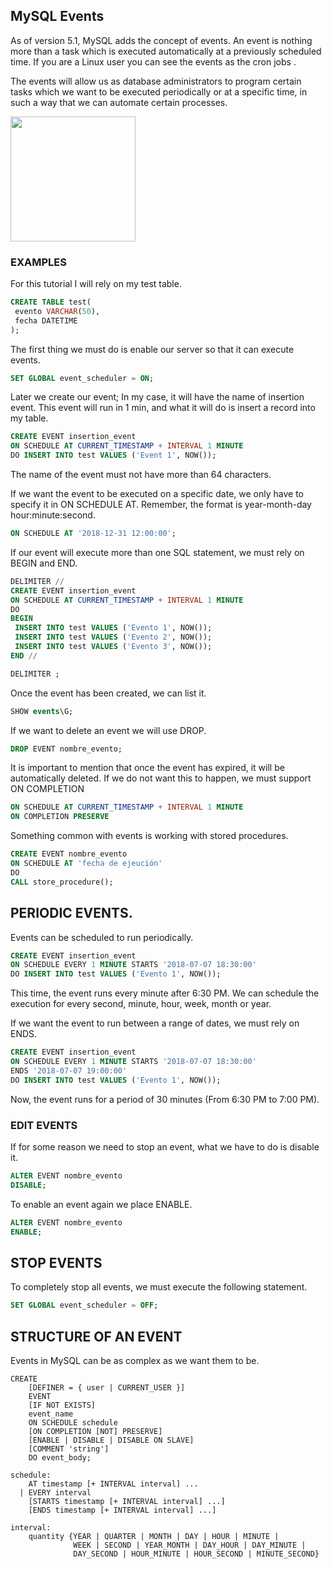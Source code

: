 ## MySQL Events
As of version 5.1, MySQL adds the concept of events. An event is nothing more than a task which is executed automatically at a previously scheduled time. If you are a Linux user you can see the events as the cron jobs .

The events will allow us as database administrators to program certain tasks which we want to be executed periodically or at a specific time, in such a way that we can automate certain processes.

<img height='200' src='https://i.imgur.com/L0j46Th.png?raw=true'>

### EXAMPLES
For this tutorial I will rely on my test table.

```sql
CREATE TABLE test(
 evento VARCHAR(50),
 fecha DATETIME 
); 
```

The first thing we must do is enable our server so that it can execute events.

```sql
SET GLOBAL event_scheduler = ON;
```

Later we create our event; In my case, it will have the name of insertion event. This event will run in 1 min, and what it will do is insert a record into my table.

```sql
CREATE EVENT insertion_event
ON SCHEDULE AT CURRENT_TIMESTAMP + INTERVAL 1 MINUTE
DO INSERT INTO test VALUES ('Event 1', NOW());
```

The name of the event must not have more than 64 characters.

If we want the event to be executed on a specific date, we only have to specify it in ON SCHEDULE AT. Remember, the format is year-month-day hour:minute:second.

```sql
ON SCHEDULE AT '2018-12-31 12:00:00';
```

If our event will execute more than one SQL statement, we must rely on BEGIN and END.

```sql
DELIMITER //
CREATE EVENT insertion_event
ON SCHEDULE AT CURRENT_TIMESTAMP + INTERVAL 1 MINUTE
DO
BEGIN
 INSERT INTO test VALUES ('Evento 1', NOW());
 INSERT INTO test VALUES ('Evento 2', NOW());
 INSERT INTO test VALUES ('Evento 3', NOW());
END //

DELIMITER ;
```

Once the event has been created, we can list it.

```sql
SHOW events\G;
```

If we want to delete an event we will use DROP.

```sql
DROP EVENT nombre_evento;
```

It is important to mention that once the event has expired, it will be automatically deleted. If we do not want this to happen, we must support ON COMPLETION

```sql
ON SCHEDULE AT CURRENT_TIMESTAMP + INTERVAL 1 MINUTE
ON COMPLETION PRESERVE
```

Something common with events is working with stored procedures.

```sql
CREATE EVENT nombre_evento
ON SCHEDULE AT 'fecha de ejeución' 
DO
CALL store_procedure();
```

## PERIODIC EVENTS.
Events can be scheduled to run periodically.

```sql
CREATE EVENT insertion_event
ON SCHEDULE EVERY 1 MINUTE STARTS '2018-07-07 18:30:00'
DO INSERT INTO test VALUES ('Evento 1', NOW());
```

This time, the event runs every minute after 6:30 PM. We can schedule the execution for every second, minute, hour, week, month or year.

If we want the event to run between a range of dates, we must rely on ENDS.

```sql
CREATE EVENT insertion_event
ON SCHEDULE EVERY 1 MINUTE STARTS '2018-07-07 18:30:00'
ENDS '2018-07-07 19:00:00'
DO INSERT INTO test VALUES ('Evento 1', NOW());
```

Now, the event runs for a period of 30 minutes (From 6:30 PM to 7:00 PM).

### EDIT EVENTS
If for some reason we need to stop an event, what we have to do is disable it.

```sql
ALTER EVENT nombre_evento
DISABLE;
```

To enable an event again we place ENABLE.

```sql
ALTER EVENT nombre_evento
ENABLE;
```

## STOP EVENTS
To completely stop all events, we must execute the following statement.

```sql
SET GLOBAL event_scheduler = OFF;
```

## STRUCTURE OF AN EVENT
Events in MySQL can be as complex as we want them to be.

```
CREATE
    [DEFINER = { user | CURRENT_USER }]
    EVENT
    [IF NOT EXISTS]
    event_name
    ON SCHEDULE schedule
    [ON COMPLETION [NOT] PRESERVE]
    [ENABLE | DISABLE | DISABLE ON SLAVE]
    [COMMENT 'string']
    DO event_body;

schedule:
    AT timestamp [+ INTERVAL interval] ...
  | EVERY interval
    [STARTS timestamp [+ INTERVAL interval] ...]
    [ENDS timestamp [+ INTERVAL interval] ...]

interval:
    quantity {YEAR | QUARTER | MONTH | DAY | HOUR | MINUTE |
              WEEK | SECOND | YEAR_MONTH | DAY_HOUR | DAY_MINUTE |
              DAY_SECOND | HOUR_MINUTE | HOUR_SECOND | MINUTE_SECOND}
```
